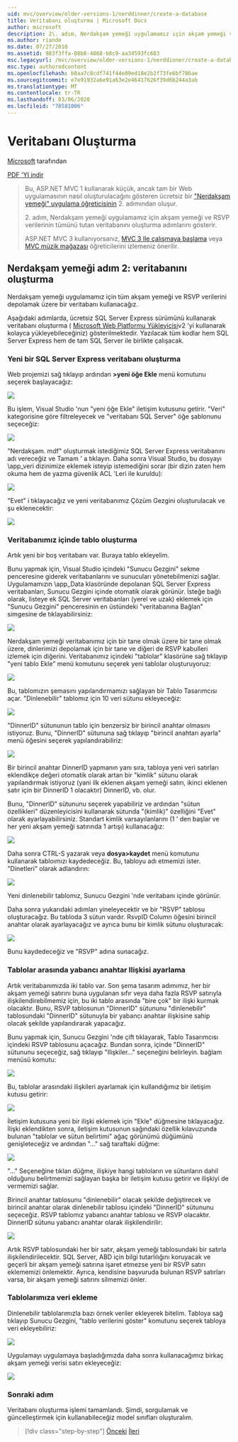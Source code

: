 ```yaml
---
uid: mvc/overview/older-versions-1/nerddinner/create-a-database
title: Veritabanı oluşturma | Microsoft Docs
author: microsoft
description: 2\. adım, Nerdakşam yemeği uygulamamız için akşam yemeği ve RSVP verilerinin tümünü tutan veritabanını oluşturma adımlarını gösterir.
ms.author: riande
ms.date: 07/27/2010
ms.assetid: 983f3ffa-08b8-4868-b8c9-aa34593fc683
msc.legacyurl: /mvc/overview/older-versions-1/nerddinner/create-a-database
msc.type: authoredcontent
ms.openlocfilehash: b0aa7c8cdf741f44e09ed18e2b2f73fe6bf786ae
ms.sourcegitcommit: e7e91932a6e91a63e2e46417626f39d6b244a3ab
ms.translationtype: MT
ms.contentlocale: tr-TR
ms.lasthandoff: 03/06/2020
ms.locfileid: "78581006"
---
```

# <a name="create-a-database"></a>Veritabanı Oluşturma

[Microsoft](https://github.com/microsoft) tarafından

[PDF 'YI indir](http://aspnetmvcbook.s3.amazonaws.com/aspnetmvc-nerdinner_v1.pdf)

> Bu, ASP.NET MVC 1 kullanarak küçük, ancak tam bir Web uygulamasının nasıl oluşturulacağını gösteren ücretsiz bir ["Nerdakşam yemeği" uygulama öğreticisinin](introducing-the-nerddinner-tutorial.md) 2. adımından oluşur.
> 
> 2\. adım, Nerdakşam yemeği uygulamamız için akşam yemeği ve RSVP verilerinin tümünü tutan veritabanını oluşturma adımlarını gösterir.
> 
> ASP.NET MVC 3 kullanıyorsanız, [MVC 3 Ile çalışmaya başlama](../../older-versions/getting-started-with-aspnet-mvc3/cs/intro-to-aspnet-mvc-3.md) veya [MVC müzik mağazası](../../older-versions/mvc-music-store/mvc-music-store-part-1.md) öğreticilerini izlemeniz önerilir.

## <a name="nerddinner-step-2-creating-the-database"></a>Nerdakşam yemeği adım 2: veritabanını oluşturma

Nerdakşam yemeği uygulamamız için tüm akşam yemeği ve RSVP verilerini depolamak üzere bir veritabanı kullanacağız.

Aşağıdaki adımlarda, ücretsiz SQL Server Express sürümünü kullanarak veritabanı oluşturma ( [Microsoft Web Platformu Yükleyicisi](https://www.microsoft.com/web/downloads/platform.aspx)v2 'yi kullanarak kolayca yükleyebileceğiniz) gösterilmektedir. Yazılacak tüm kodlar hem SQL Server Express hem de tam SQL Server ile birlikte çalışacak.

### <a name="creating-a-new-sql-server-express-database"></a>Yeni bir SQL Server Express veritabanı oluşturma

Web projemizi sağ tıklayıp ardından **&gt;yeni öğe Ekle** menü komutunu seçerek başlayacağız:

![](create-a-database/_static/image1.png)

Bu işlem, Visual Studio 'nun "yeni öğe Ekle" iletişim kutusunu getirir. "Veri" kategorisine göre filtreleyecek ve "veritabanı SQL Server" öğe şablonunu seçeceğiz:

![](create-a-database/_static/image2.png)

"Nerdakşam. mdf" oluşturmak istediğimiz SQL Server Express veritabanını adı vereceğiz ve Tamam ' a tıklayın. Daha sonra Visual Studio, bu dosyayı \app\_veri dizinimize eklemek isteyip istemediğini sorar (bir dizin zaten hem okuma hem de yazma güvenlik ACL 'Leri ile kuruldu):

![](create-a-database/_static/image3.png)

"Evet" i tıklayacağız ve yeni veritabanımız Çözüm Gezgini oluşturulacak ve şu eklenecektir:

![](create-a-database/_static/image4.png)

### <a name="creating-tables-within-our-database"></a>Veritabanımız içinde tablo oluşturma

Artık yeni bir boş veritabanı var. Buraya tablo ekleyelim.

Bunu yapmak için, Visual Studio içindeki "Sunucu Gezgini" sekme penceresine giderek veritabanlarını ve sunucuları yönetebilmenizi sağlar. Uygulamamızın \app\_Data klasöründe depolanan SQL Server Express veritabanları, Sunucu Gezgini içinde otomatik olarak görünür. İsteğe bağlı olarak, listeye ek SQL Server veritabanları (yerel ve uzak) eklemek için "Sunucu Gezgini" penceresinin en üstündeki "veritabanına Bağlan" simgesine de tıklayabilirsiniz:

![](create-a-database/_static/image5.png)

Nerdakşam yemeği veritabanımız için bir tane olmak üzere bir tane olmak üzere, dinlerimizi depolamak için bir tane ve diğeri de RSVP kabulleri izlemek için diğerini. Veritabanımız içindeki "tablolar" klasörüne sağ tıklayıp "yeni tablo Ekle" menü komutunu seçerek yeni tablolar oluşturuyoruz:

![](create-a-database/_static/image6.png)

Bu, tablomızın şemasını yapılandırmamızı sağlayan bir Tablo Tasarımcısı açar. "Dinlenebilir" tablomız için 10 veri sütunu ekleyeceğiz:

![](create-a-database/_static/image7.png)

"DinnerID" sütununun tablo için benzersiz bir birincil anahtar olmasını istiyoruz. Bunu, "DinnerID" sütununa sağ tıklayıp "birincil anahtarı ayarla" menü öğesini seçerek yapılandırabiliriz:

![](create-a-database/_static/image8.png)

Bir birincil anahtar DinnerID yapmanın yanı sıra, tabloya yeni veri satırları eklendikçe değeri otomatik olarak artan bir "kimlik" sütunu olarak yapılandırmak istiyoruz (yani ilk eklenen akşam yemeği satırı, ikinci eklenen satır için bir DinnerID 1 olacaktır) DinnerID, vb. olur.

Bunu, "DinnerID" sütununu seçerek yapabiliriz ve ardından "sütun özellikleri" düzenleyicisini kullanarak sütunda "(kimlik)" özelliğini "Evet" olarak ayarlayabilirsiniz. Standart kimlik varsayılanlarını (1 ' den başlar ve her yeni akşam yemeği satırında 1 artışı) kullanacağız:

![](create-a-database/_static/image9.png)

Daha sonra CTRL-S yazarak veya **dosya&gt;kaydet** menü komutunu kullanarak tabloımızı kaydedeceğiz. Bu, tabloyu adı etmemizi ister. "Dinetleri" olarak adlandırın:

![](create-a-database/_static/image10.png)

Yeni dinlenebilir tablomız, Sunucu Gezgini 'nde veritabanı içinde görünür.

Daha sonra yukarıdaki adımları yineleyecektir ve bir "RSVP" tablosu oluşturacağız. Bu tabloda 3 sütun vardır. RsvpID Column öğesini birincil anahtar olarak ayarlayacağız ve ayrıca bunu bir kimlik sütunu oluşturacak:

![](create-a-database/_static/image11.png)

Bunu kaydedeceğiz ve "RSVP" adına sunacağız.

### <a name="setting-up-a-foreign-key-relationship-between-tables"></a>Tablolar arasında yabancı anahtar Ilişkisi ayarlama

Artık veritabanımızda iki tablo var. Son şema tasarım adımımız, her bir akşam yemeği satırını buna uygulanan sıfır veya daha fazla RSVP satırıyla ilişkilendirebilmemiz için, bu iki tablo arasında "bire çok" bir ilişki kurmak olacaktır. Bunu, RSVP tablosunun "DinnerID" sütununu "dinlenebilir" tablosundaki "DinnerID" sütunuyla bir yabancı anahtar ilişkisine sahip olacak şekilde yapılandırarak yapacağız.

Bunu yapmak için, Sunucu Gezgini 'nde çift tıklayarak, Tablo Tasarımcısı içindeki RSVP tablosunu açacağız. Bundan sonra, içinde "DinnerID" sütununu seçeceğiz, sağ tıklayıp "Ilişkiler..." seçeneğini belirleyin. bağlam menüsü komutu:

![](create-a-database/_static/image12.png)

Bu, tablolar arasındaki ilişkileri ayarlamak için kullandığımız bir iletişim kutusu getirir:

![](create-a-database/_static/image13.png)

İletişim kutusuna yeni bir ilişki eklemek için "Ekle" düğmesine tıklayacağız. İlişki eklendikten sonra, iletişim kutusunun sağındaki özellik kılavuzunda bulunan "tablolar ve sütun belirtimi" ağaç görünümü düğümünü genişleteceğiz ve ardından "..." sağ taraftaki düğme:

![](create-a-database/_static/image14.png)

"..." Seçeneğine tıklan düğme, ilişkiye hangi tabloların ve sütunların dahil olduğunu belirtmemizi sağlayan başka bir iletişim kutusu getirir ve ilişkiyi de vermemizi sağlar.

Birincil anahtar tablosunu "dinlenebilir" olacak şekilde değiştirecek ve birincil anahtar olarak dinlenebilir tablosu içindeki "DinnerID" sütununu seçeceğiz. RSVP tablomız yabancı anahtar tablosu ve RSVP olacaktır. DinnerID sütunu yabancı anahtar olarak ilişkilendirilir:

![](create-a-database/_static/image15.png)

Artık RSVP tablosundaki her bir satır, akşam yemeği tablosundaki bir satırla ilişkilendirilecektir. SQL Server, ABD için bilgi tutarlılığını koruyacak ve geçerli bir akşam yemeği satırına işaret etmezse yeni bir RSVP satırı eklememizi önlemektir. Ayrıca, kendisine başvuruda bulunan RSVP satırları varsa, bir akşam yemeği satırını silmemizi önler.

### <a name="adding-data-to-our-tables"></a>Tablolarımıza veri ekleme

Dinlenebilir tablolarımızla bazı örnek veriler ekleyerek bitelim. Tabloya sağ tıklayıp Sunucu Gezgini, "tablo verilerini göster" komutunu seçerek tabloya veri ekleyebiliriz:

![](create-a-database/_static/image16.png)

Uygulamayı uygulamaya başladığımızda daha sonra kullanacağımız birkaç akşam yemeği verisi satırı ekleyeceğiz:

![](create-a-database/_static/image17.png)

### <a name="next-step"></a>Sonraki adım

Veritabanı oluşturma işlemi tamamlandı. Şimdi, sorgulamak ve güncelleştirmek için kullanabileceğiz model sınıfları oluşturalım.

> [!div class="step-by-step"]
> [Önceki](create-a-new-aspnet-mvc-project.md)
> [İleri](build-a-model-with-business-rule-validations.md)
